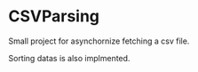 # CSVParsing

Small project for asynchornize fetching a csv file.

Sorting datas is also implmented.
